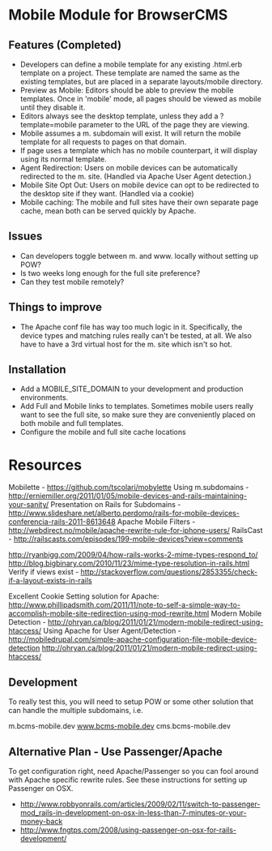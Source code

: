 # Mobile Module for BrowserCMS

## Features (Completed)

* Developers can define a mobile template for any existing .html.erb template on a project. These template are named the same as the existing templates, but are placed in a separate layouts/mobile directory.
* Preview as Mobile: Editors should be able to preview the mobile templates. Once in 'mobile' mode, all pages should be viewed as mobile until they disable it.
* Editors always see the desktop template, unless they add a ?template=mobile parameter to the URL of the page they are viewing.
* Mobile assumes a m. subdomain will exist. It will return the mobile template for all requests to pages on that domain.
* If page uses a template which has no mobile counterpart, it will display using its normal template.
* Agent Redirection: Users on mobile devices can be automatically redirected to the m. site. (Handled via Apache User Agent detection.)
* Mobile Site Opt Out: Users on mobile device can opt to be redirected to the desktop site if they want. (Handled via a cookie)
* Mobile caching: The mobile and full sites have their own separate page cache, mean both can be served quickly by Apache.



## Issues
* Can developers toggle between m. and www. locally without setting up POW?
* Is two weeks long enough for the full site preference?
* Can they test mobile remotely?


## Things to improve

* The Apache conf file has way too much logic in it. Specifically, the device types and matching rules really can't be tested, at all. We also have to have a 3rd virtual host for the m. site which isn't so hot.

## Installation

* Add a MOBILE_SITE_DOMAIN to your development and production environments.
* Add Full and Mobile links to templates. Sometimes mobile users really want to see the full site, so make sure they are conveniently placed on both mobile and full templates.
* Configure the mobile and full site cache locations

# Resources

Mobilette - https://github.com/tscolari/mobylette
Using m.subdomains - http://erniemiller.org/2011/01/05/mobile-devices-and-rails-maintaining-your-sanity/
Presentation on Rails for Subdomains - http://www.slideshare.net/alberto.perdomo/rails-for-mobile-devices-conferencia-rails-2011-8613648
Apache Mobile Filters - http://webdirect.no/mobile/apache-rewrite-rule-for-iphone-users/
RailsCast - http://railscasts.com/episodes/199-mobile-devices?view=comments

http://ryanbigg.com/2009/04/how-rails-works-2-mime-types-respond_to/
http://blog.bigbinary.com/2010/11/23/mime-type-resolution-in-rails.html
Verify if views exist - http://stackoverflow.com/questions/2853355/check-if-a-layout-exists-in-rails

Excellent Cookie Setting solution for Apache: http://www.phillipadsmith.com/2011/11/note-to-self-a-simple-way-to-accomplish-mobile-site-redirection-using-mod-rewrite.html
Modern Mobile Detection - http://ohryan.ca/blog/2011/01/21/modern-mobile-redirect-using-htaccess/
Using Apache for User Agent/Detection - http://mobiledrupal.com/simple-apache-configuration-file-mobile-device-detection
http://ohryan.ca/blog/2011/01/21/modern-mobile-redirect-using-htaccess/

## Development

To really test this, you will need to setup POW or some other solution that can handle the multiple subdomains, i.e.

m.bcms-mobile.dev
www.bcms-mobile.dev
cms.bcms-mobile.dev

## Alternative Plan - Use Passenger/Apache

To get configuration right, need Apache/Passenger so you can fool around with Apache specific rewrite rules. See these instructions for setting up Passenger on OSX.

- http://www.robbyonrails.com/articles/2009/02/11/switch-to-passenger-mod_rails-in-development-on-osx-in-less-than-7-minutes-or-your-money-back
- http://www.fngtps.com/2008/using-passenger-on-osx-for-rails-development/